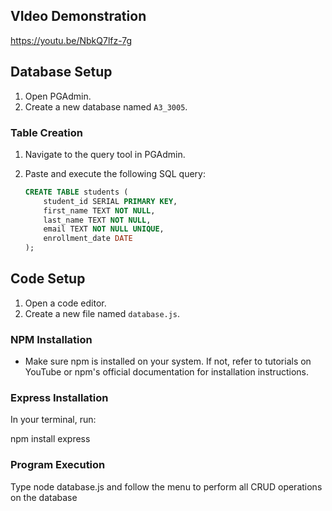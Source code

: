 ## VIdeo Demonstration
https://youtu.be/NbkQ7lfz-7g

## Database Setup

1. Open PGAdmin.
2. Create a new database named `A3_3005`.

### Table Creation

1. Navigate to the query tool in PGAdmin.
2. Paste and execute the following SQL query:

    ```sql
    CREATE TABLE students (
        student_id SERIAL PRIMARY KEY,
        first_name TEXT NOT NULL,
        last_name TEXT NOT NULL,
        email TEXT NOT NULL UNIQUE,
        enrollment_date DATE
    );
    ```

## Code Setup

1. Open a code editor.
2. Create a new file named `database.js`.

### NPM Installation

- Make sure npm is installed on your system. If not, refer to tutorials on YouTube or npm's official documentation for installation instructions.

### Express Installation

In your terminal, run:

npm install express

### Program Execution

Type node database.js and follow the menu to perform all CRUD operations on the database

